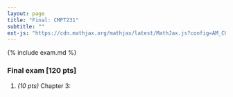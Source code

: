 ```yaml
---
layout: page
title: "Final: CMPT231"
subtitle: ""
ext-js: "https://cdn.mathjax.org/mathjax/latest/MathJax.js?config=AM_CHTML"
---
```


{% include exam.md %}

### Final exam [120 pts]

1. *(10 pts)* Chapter 3: 
